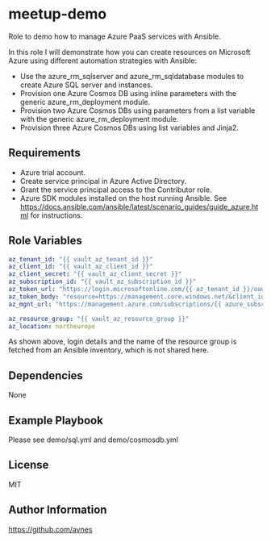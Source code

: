 # meetup-demo

Role to demo how to manage Azure PaaS services with Ansible.

In this role I will demonstrate how you can create resources on Microsoft Azure using different automation strategies with Ansible:

* Use the azure_rm_sqlserver and azure_rm_sqldatabase modules to create Azure SQL server and instances.
* Provision one Azure Cosmos DB using inline parameters with the generic azure_rm_deployment module.
* Provision two Azure Cosmos DBs using parameters from a list variable with the generic azure_rm_deployment module.
* Provision three Azure Cosmos DBs using list variables and Jinja2.

## Requirements

* Azure trial account.
* Create service principal in Azure Active Directory.
* Grant the service principal access to the Contributor role.
* Azure SDK modules installed on the host running Ansible. See <https://docs.ansible.com/ansible/latest/scenario_guides/guide_azure.html> for instructions.

## Role Variables

```yaml
az_tenant_id: "{{ vault_az_tenant_id }}"
az_client_id: "{{ vault_az_client_id }}"
az_client_secret: "{{ vault_az_client_secret }}"
az_subscription_id: "{{ vault_az_subscription_id }}"
az_token_url: "https://login.microsoftonline.com/{{ az_tenant_id }}/oauth2/token"
az_token_body: "resource=https://management.core.windows.net/&client_id={{ az_client_id }}&grant_type=client_credentials&client_secret={{ az_client_secret }}"
az_mgnt_url: "https://management.azure.com/subscriptions/{{ azure_subscription_id }}"

az_resource_group: "{{ vault_az_resource_group }}"
az_location: northeurope
```

As shown above, login details and the name of the resource group is fetched from an Ansible inventory, which is not shared here.

## Dependencies

None

## Example Playbook

Please see demo/sql.yml and demo/cosmosdb.yml

## License

MIT

## Author Information

<https://github.com/avnes>
